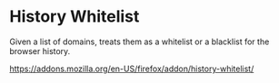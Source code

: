 # History Whitelist

Given a list of domains, treats them as a whitelist or a blacklist for the browser history.

<https://addons.mozilla.org/en-US/firefox/addon/history-whitelist/>
